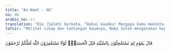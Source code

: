 ```yaml
---
title: "An-Naml - 46"
no: 46
arabic_no: ٤٦
translation: "Dia (Saleh) berkata, “Wahai kaumku! Mengapa kamu meminta disegerakan keburukan sebelum (kamu meminta) kebaikan? Mengapa kamu tidak memohon ampunan kepada Allah, agar kamu mendapat rahmat?”"
tafsir: "Melihat sikap dan tantangan kaumnya, Nabi Saleh mengatakan kepada mereka, \"Wahai kaum kerabatku, mengapa kamu sekalian ingin azab disegerakan datang menimpamu, sebelum kamu beriman dan mengerjakan kebaikan. Mengapa kamu sekalian tidak segera beriman dan tetap dalam kekafiran? Padahal keimananmu itu dapat mendatangkan pahala dan kebahagiaan abadi bagimu. Sedangkan kekafiran itu akan mengakibatkan dosa dan azab yang kekal di akhirat nanti.\"\n\nSelanjutnya Nabi Saleh menyeru agar kaumnya segera mohon ampun kepada Allah dan bertobat kepada-Nya. Dengan demikian, dosa-dosa mereka akan diampuni Allah dan rahmat yang telah diberikan-Nya ditambah lagi dengan rahmat yang lebih besar lagi."
---
```

قَالَ يٰقَوْمِ لِمَ تَسْتَعْجِلُوْنَ بِالسَّيِّئَةِ قَبْلَ الْحَسَنَةِۚ  لَوْلَا تَسْتَغْفِرُوْنَ اللّٰهَ لَعَلَّكُمْ تُرْحَمُوْنَ 